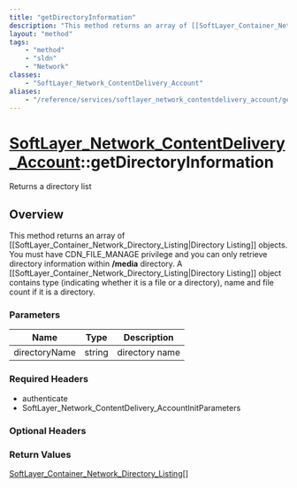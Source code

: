 ```yaml
---
title: "getDirectoryInformation"
description: "This method returns an array of [[SoftLayer_Container_Network_Directory_Listing|Directory Listing]] objects. You must ha... "
layout: "method"
tags:
    - "method"
    - "sldn"
    - "Network"
classes:
    - "SoftLayer_Network_ContentDelivery_Account"
aliases:
    - "/reference/services/softlayer_network_contentdelivery_account/getDirectoryInformation"
---
```

# [SoftLayer_Network_ContentDelivery_Account](/reference/services/SoftLayer_Network_ContentDelivery_Account)::getDirectoryInformation

Returns a directory list


## Overview 
This method returns an array of [[SoftLayer_Container_Network_Directory_Listing|Directory Listing]] objects. You must have CDN_FILE_MANAGE privilege and you can only retrieve directory information within <b>/media</b> directory. A [[SoftLayer_Container_Network_Directory_Listing|Directory Listing]] object contains type (indicating whether it is a file or a directory), name and file count if it is a directory. 

### Parameters 
|Name | Type | Description |
| --- | --- | --- |
|directoryName| string| directory name|


### Required Headers
* authenticate
* SoftLayer_Network_ContentDelivery_AccountInitParameters

### Optional Headers

### Return Values
<a href='/reference/datatypes/SoftLayer_Container_Network_Directory_Listing'>SoftLayer_Container_Network_Directory_Listing[] </a>

